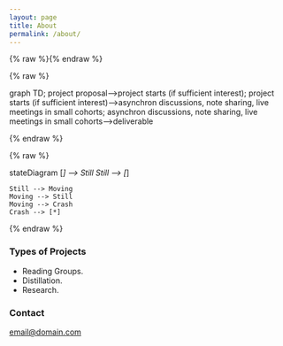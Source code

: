 ```yaml
---
layout: page
title: About
permalink: /about/
---
```


{% raw %}<script src="https://cdnjs.cloudflare.com/ajax/libs/mermaid/8.4.4/mermaid.min.js"></script>{% endraw %}


{% raw %}<div class="mermaid">
graph TD;
    project proposal-->project starts (if sufficient interest);
    project starts (if sufficient interest)-->asynchron discussions, note sharing, live meetings in small cohorts;
    asynchron discussions, note sharing, live meetings in small cohorts-->deliverable
</div>{% endraw %}

{% raw %}<div class="mermaid">
stateDiagram
    [*] --> Still
    Still --> [*]

    Still --> Moving
    Moving --> Still
    Moving --> Crash
    Crash --> [*]
</div>{% endraw %}

### Types of Projects

- Reading Groups.
- Distillation.
- Research.


### Contact

[email@domain.com](mailto:email@domain.com)
